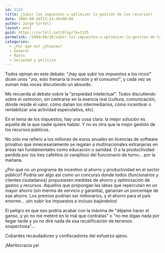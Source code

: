 ```yaml
---
id: 2125
title: ¿Subir los impuestos u optimizar la gestión de los recursos?
date: 2009-08-26T13:24:44+00:00
author: Jorge Cortell
layout: post
guid: https://cortell.net/blog/?p=2125
permalink: /2009/08/26/subir-los-impuestos-u-optimizar-la-gestion-de-los-recursos/
categories:
  - ¿Por qué no? ¿Utopías?
  - General
  - Rants
  - Sociedad y polí­tica
---
```

Todos opinan en este debate: "¡hay que subir los impuestos a los ricos!" dicen unos "¡no, esto frenaría la inversión y el consumo!", y cada vez se suman más voces discutiendo un absurdo.

Me recuerda al debate sobre la "propiedad intelectual". Todos discutiendo sobre el oximoron, sin centrarse en la esencia real (cultura, comunicación, dónde reside el valor, cómo dañan los intermediarios, cómo incentivar o rentabilizar una actividad especulativa, etc).

En el tema de los impuestos, hay una cosa clara: la mejor solución es aquella de la que nadie quiere hablar. Y no es otra que la mejor gestión de los recursos públicos.

No sólo me refiero a los millones de euros anuales en licencias de software privativo que innecesariamente se regalan a multinacionales extranjeras en áreas tan fundamentales como educación o sanidad. O a la productividad perdida por los tres cafelitos (o carajillos) del funcionario de turno... por la mañana.

¿Por qué no un programa de incentivo al ahorro y productividad en el sector público? Podría ser algo así como un concurso donde todos (funcionarios y clientes ciudadanos) propusiesen medidas de ahorro y optimización de gastos y recursos. Aquellos que propongan las ideas que repercutan en un mayor ahorro (sin merma de servicio y garantía), ganarían un porcentaje de ese ahorro. Los premios podrían ser millonarios, y el ahorro para el país enorme... ¡sin subir los impuestos e incluso bajándolos!

El peligro es que eso podría acabar con la máxima de "déjame hacer el ganso, y yo no me meteré en lo mal que contratas" o "no me digas nada por llegar tarde y yo no diré nada de esa recalificación de terrenos sospechosa"...

Cobardes recaudadores y confiscadores del esfuerzo ajeno.

¡Meritocracia ya!